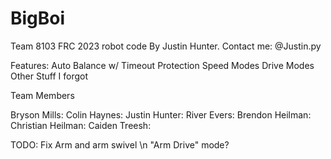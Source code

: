 # BigBoi
Team 8103 FRC 2023 robot code
By Justin Hunter.
Contact me: @Justin.py

Features:
Auto Balance w/ Timeout Protection 
Speed Modes
Drive Modes
Other Stuff I forgot 


Team Members

Bryson Mills:
Colin Haynes:
Justin Hunter:
River Evers:
Brendon Heilman:
Christian Heilman: 
Caiden Treesh:


TODO: 
Fix Arm and arm swivel \n
"Arm Drive" mode? 
